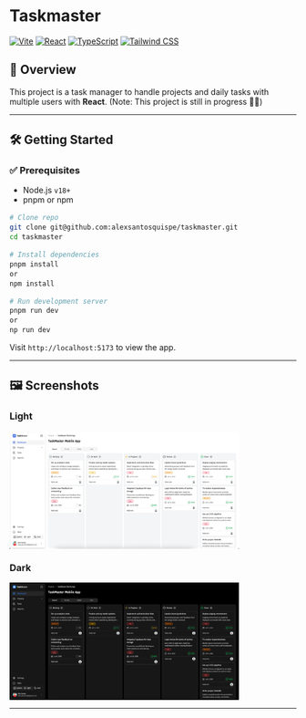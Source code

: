 # Taskmaster

[![Vite](https://img.shields.io/badge/Vite-646CFF?style=for-the-badge&logo=vite&logoColor=white)](https://vitejs.dev/)
[![React](https://img.shields.io/badge/React-20232A?style=for-the-badge&logo=react&logoColor=61DAFB)](https://react.dev/)
[![TypeScript](https://img.shields.io/badge/TypeScript-3178C6?style=for-the-badge&logo=typescript&logoColor=white)](https://www.typescriptlang.org/)
[![Tailwind CSS](https://img.shields.io/badge/TailwindCSS-06B6D4?style=for-the-badge&logo=tailwindcss&logoColor=white)](https://tailwindcss.com/)

## 📌 Overview

This project is a task manager to handle projects and daily tasks with multiple users with **React**.
(Note: This project is still in progress 👷‍♂️)

---

## 🛠 Getting Started

### ✅ Prerequisites

- Node.js `v18+`
- pnpm or npm

```bash
# Clone repo
git clone git@github.com:alexsantosquispe/taskmaster.git
cd taskmaster
```

```bash
# Install dependencies
pnpm install
or
npm install
```

```bash
# Run development server
pnpm run dev
or
np run dev
```

Visit `http://localhost:5173` to view the app.

---

## 🖼️ Screenshots

### Light

<div style="display:flex; gap: 12px;">
  <img src="./screenshots/light-mode.webp" alt="Desktop view" width="80%"/>
</div>

### Dark

<div style="display:flex; gap: 12px;">
  <img src="./screenshots/dark-mode.webp" alt="Desktop view" width="80%"/>
</div>

---
